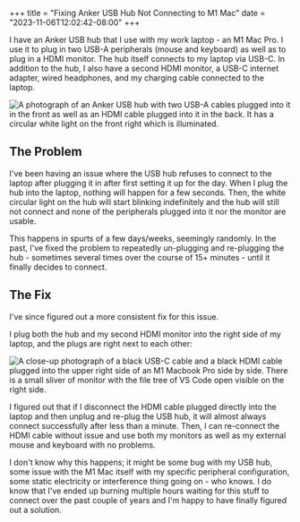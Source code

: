 +++
title = "Fixing Anker USB Hub Not Connecting to M1 Mac"
date = "2023-11-06T12:02:42-08:00"
+++

I have an Anker USB hub that I use with my work laptop - an M1 Mac Pro. I use it to plug in two USB-A peripherals (mouse and keyboard) as well as to plug in a HDMI monitor. The hub itself connects to my laptop via USB-C. In addition to the hub, I also have a second HDMI monitor, a USB-C internet adapter, wired headphones, and my charging cable connected to the laptop.

![A photograph of an Anker USB hub with two USB-A cables plugged into it in the front as well as an HDMI cable plugged into it in the back.  It has a circular white light on the front right which is illuminated.](https://i.ameo.link/bn2.jpg)

## The Problem

I've been having an issue where the USB hub refuses to connect to the laptop after plugging it in after first setting it up for the day. When I plug the hub into the laptop, nothing will happen for a few seconds. Then, the white circular light on the hub will start blinking indefinitely and the hub will still not connect and none of the peripherals plugged into it nor the monitor are usable.

This happens in spurts of a few days/weeks, seemingly randomly. In the past, I've fixed the problem to repeatedly un-plugging and re-plugging the hub - sometimes several times over the course of 15+ minutes - until it finally decides to connect.

## The Fix

I've since figured out a more consistent fix for this issue.

I plug both the hub and my second HDMI monitor into the right side of my laptop, and the plugs are right next to each other:

![A close-up photograph of a black USB-C cable and a black HDMI cable plugged into the upper right side of an M1 Macbook Pro side by side.  There is a small sliver of monitor with the file tree of VS Code open visible on the right side.](https://i.ameo.link/bn3.jpg)

I figured out that if I disconnect the HDMI cable plugged directly into the laptop and then unplug and re-plug the USB hub, it will almost always connect successfully after less than a minute. Then, I can re-connect the HDMI cable without issue and use both my monitors as well as my external mouse and keyboard with no problems.

I don't know why this happens; it might be some bug with my USB hub, some issue with the M1 Mac itself with my specific peripheral configuration, some static electricity or interference thing going on - who knows. I do know that I've ended up burning multiple hours waiting for this stuff to connect over the past couple of years and I'm happy to have finally figured out a solution.

